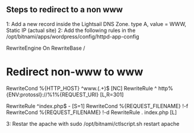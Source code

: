 ## Steps to redirect to a non www

1: Add a new record inside the Lightsail DNS Zone. type A, value =  WWW, Static IP (actual site)
2: Add the following rules in the /opt/bitnami/apps/wordpress/config/httpd-app-config

RewriteEngine On
RewriteBase /

# Redirect non-www to www
RewriteCond %{HTTP_HOST} ^www\.(.+)$ [NC]
RewriteRule ^ http%{ENV:protossl}://%1%{REQUEST_URI} [L,R=301] 

RewriteRule ^index\.php$ - [S=1]
RewriteCond %{REQUEST_FILENAME} !-f
RewriteCond %{REQUEST_FILENAME} !-d
RewriteRule . index.php [L]

3: Restar the apache with sudo /opt/bitnami/ctlscript.sh restart apache

